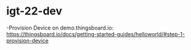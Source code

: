 # igt-22-dev

-Provision Device on demo.thingsboard.io: https://thingsboard.io/docs/getting-started-guides/helloworld/#step-1-provision-device
